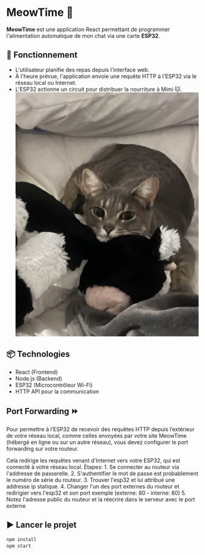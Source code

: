 # MeowTime 🐾

**MeowTime** est une application React permettant de programmer l'alimentation automatique de mon chat via une carte **ESP32**.

## 🚀 Fonctionnement

- L'utilisateur planifie des repas depuis l'interface web.
- À l'heure prévue, l'application envoie une requête HTTP à l'ESP32 via le réseau local ou Internet.
- L'ESP32 actionne un circuit pour distribuer la nourriture à Mimi 🐱.
![Mon chat Mimi](site-web/src/assets/mimi5.jpg)

## 📦 Technologies

- React (Frontend)
- Node.js (Backend)
- ESP32 (Microcontrôleur Wi-Fi)
- HTTP API pour la communication

## Port Forwarding ⏩
Pour permettre à l’ESP32 de recevoir des requêtes HTTP depuis l’extérieur de votre réseau local, comme celles envoyées par votre site MeowTime (hébergé en ligne ou sur un autre réseau), vous devez configurer le port forwarding sur votre routeur.

Cela redirige les requêtes venant d'Internet vers votre ESP32, qui est connecté à votre réseau local.
Étapes:
    1. Se connecter au routeur via l'addresse de passerelle.
    2. S'authentifier le mot de passe est probablement le numéro de série du routeur.
    3. Trouver l'esp32 et lui attribué une addresse ip statique.
    4. Changer l'un des port externes du routeur et redirigier vers l'esp32 et son port exemple (externe: 80 - interne: 80)
    5. Notez l'adresse public du routeur et la réecrire dans le serveur avec le port externe

## ▶️ Lancer le projet

```bash
npm install
npm start
